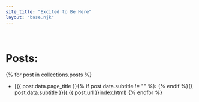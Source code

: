 ```yaml
---
site_title: "Excited to Be Here"
layout: "base.njk"
---
```


</br>

# Posts:

{% for post in collections.posts %}
- [{{ post.data.page_title }}{% if post.data.subtitle != "" %}: {% endif %}{{ post.data.subtitle }}](.{{ post.url }}index.html)
{% endfor %}